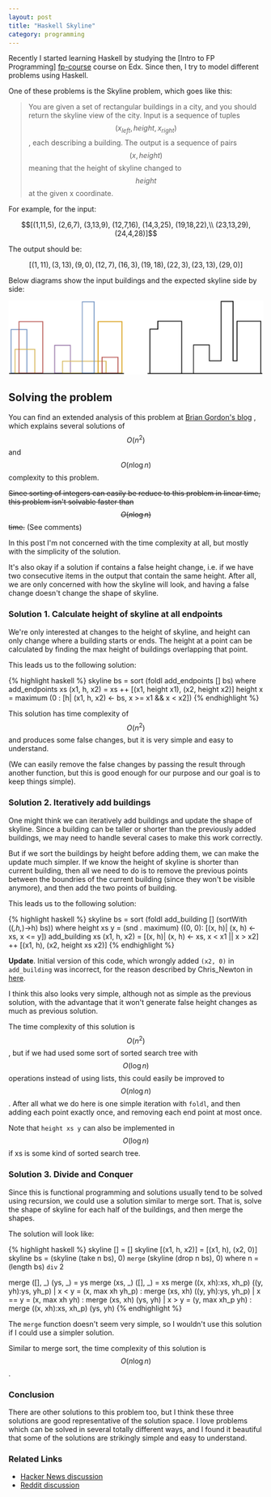 ```yaml
---
layout: post
title: "Haskell Skyline"
category: programming
---
```


Recently I started learning Haskell by studying the [Intro to FP Programming]
[fp-course] course on Edx. Since then, I try to model different problems using
Haskell.

One of these problems is the Skyline problem, which goes like this:

> You are given a set of rectangular buildings in a city, and you should return
> the skyline view of the city. Input is a sequence of tuples $$(x_{left}, height,
> x_{right})$$, each describing a building. The output is a sequence of pairs
> $$(x, height)$$ meaning that the height of skyline changed to $$height$$ at
> the given x coordinate.

<!-- more -->

For example, for the input:

$$[(1,11,5), (2,6,7), (3,13,9), (12,7,16), (14,3,25), (19,18,22),\\
   (23,13,29), (24,4,28)]$$

The output should be:

$$[(1,11),(3,13),(9,0),(12,7),(16,3),(19,18),(22,3),(23,13),(29,0)]$$

Below diagrams show the input buildings and the expected skyline side by side:

   ![Skyline](/img/skyline.svg)


## Solving the problem

You can find an extended analysis of this problem at [Brian Gordon's blog][bgordon]
, which explains several solutions of $$O(n^2)$$ and $$O(n \log n)$$ complexity
to this problem.

<del>Since sorting of integers can easily be reduce to this problem in linear time,
this problem isn't solvable faster than $$O(n \log n)$$ time.</del> (See comments)

In this post I'm not concerned with the time complexity at all, but mostly with
the simplicity of the solution.

It's also okay if a solution if contains a false height change, i.e. if we have
two consecutive items in the output that contain the same height. After all, we
are only concerned with how the skyline will look, and having a false change
doesn't change the shape of skyline.


### Solution 1. Calculate height of skyline at all endpoints

We're only interested at changes to the height of skyline, and height can only
change where a building starts or ends. The height at a point can be calculated
by finding the max height of buildings overlapping that point.

This leads us to the following solution:

{% highlight haskell %}
skyline bs = sort (foldl add_endpoints [] bs)
             where
                add_endpoints xs (x1, h, x2) =
                  xs ++ [(x1, height x1), (x2, height x2)]
                height x =
                  maximum (0 : [h| (x1, h, x2) <- bs, x >= x1 && x < x2])
{% endhighlight %}

This solution has time complexity of $$O(n^2)$$ and produces some false changes,
but it is very simple and easy to understand.

(We can easily remove the false changes by passing the result through another
function, but this is good enough for our purpose and our goal is to keep things
simple).


### Solution 2. Iteratively add buildings

One might think we can iteratively add buildings and update the shape of skyline.
Since a building can be taller or shorter than the previously added buildings, we
may need to handle several cases to make this work correctly.

But if we sort the buildings by height before adding them, we can make the update
much simpler. If we know the height of skyline is shorter than current building,
then all we need to do is to remove the previous points between the boundries of
the current building (since they won't be visible anymore), and then add the two
points of building.

This leads us to the following solution:

{% highlight haskell %}
skyline bs = sort (foldl add_building [] (sortWith (\(_,h,_)->h) bs))
             where
                height xs y =
                  (snd . maximum) ((0, 0): [(x, h)| (x, h) <- xs, x <= y])
                add_building xs (x1, h, x2) =
                  [(x, h)| (x, h) <- xs, x < x1 || x > x2] ++
                  [(x1, h), (x2, height xs x2)]
{% endhighlight %}

**Update**. Initial version of this code, which wrongly added ```(x2, 0)```
in ```add_building``` was incorrect, for the reason described by Chris_Newton
in [here](https://news.ycombinator.com/item?id=10723920).

I think this also looks very simple, although not as simple as the previous
solution, with the advantage that it won't generate false height changes as
much as previous solution.

The time complexity of this solution is $$O(n^2)$$, but if we had used some sort
of sorted search tree with $$O(\log n)$$ operations instead of using lists,
this could easily be improved to $$O(n \log n)$$. After all what we do here is one
simple iteration with ```foldl```, and then adding each point exactly once, and
removing each end point at most once.

Note that ```height xs y``` can also be implemented in $$O(\log n)$$ if xs is
some kind of sorted search tree.


### Solution 3. Divide and Conquer

Since this is functional programming and solutions usually tend to be solved using
recursion, we could use a solution similar to merge sort. That is, solve the shape
of skyline for each half of the buildings, and then merge the shapes.

The solution will look like:

{% highlight haskell %}
skyline [] = []
skyline [(x1, h, x2)] = [(x1, h), (x2, 0)]
skyline bs = (skyline (take n bs), 0) `merge` (skyline (drop n bs), 0)
              where n = (length bs) `div` 2

merge ([], _) (ys, _) = ys
merge (xs, _) ([], _) = xs
merge ((x, xh):xs, xh_p) ((y, yh):ys, yh_p)
  | x < y  = (x, max xh   yh_p) : merge (xs, xh)           ((y, yh):ys, yh_p)
  | x == y = (x, max xh   yh)   : merge (xs, xh)           (ys, yh)
  | x > y  = (y, max xh_p yh)   : merge ((x, xh):xs, xh_p) (ys, yh)
{% endhighlight %}

The ```merge``` function doesn't seem very simple, so I wouldn't use this solution
if I could use a simpler solution.

Similar to merge sort, the time complexity of this solution is $$O(n \log n)$$.


### Conclusion

There are other solutions to this problem too, but I think these three solutions
are good representative of the solution space. I love problems which can be solved
in several totally different ways, and I found it beautiful that some of the
solutions are strikingly simple and easy to understand.


### Related Links
 * [Hacker News discussion](https://news.ycombinator.com/item?id=10722094)
 * [Reddit discussion](https://www.reddit.com/r/haskell/comments/3wiqdy/haskell_skyline/)


[fp-course]: https://www.edx.org/course/introduction-functional-programming-delftx-fp101x-0
[bgordon]: https://briangordon.github.io/2014/08/the-skyline-problem.html
